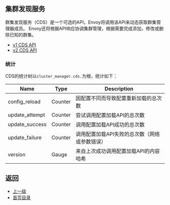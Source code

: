 ## 集群发现服务

群集发现服务（CDS）是一个可选的API，Envoy将调用该API来动态获取群集管理器成员。 Envoy还将根据API响应协调集群管理，根据需要完成添加，修改或删除已知的群集。

- [v1 CDS API](../../v1APIreference/Clustermanager/Clusterdiscoveryservice.md)
- [v2 CDS API](../../Configurationreference/Overviewv2API.md)

### 统计
CDS的统计树以`cluster_manager.cds.`为根，统计如下：

|	Name	|	Type	|	Description	|
|	 -------------	|	 -------------	|	 -------------	|
|	config_reload	|	Counter	|	因配置不同而导致配置重新加载的总次数	|
|	update_attempt	|	Counter	|	尝试调用配置加载API的总次数	|
|	update_success	|	Counter	|	调用配置加载API成功的总次数	|
|	update_failure	|	Counter	|	调用配置加载API失败的总次数（网络或参数错误）	|
|	version	|	Gauge	|	来自上次成功调用配置加载API的内容哈希	|

## 返回
- [上一级](../Clustermanager.md)
- [首页目录](../../README.md)
